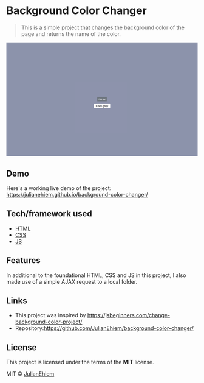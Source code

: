 # Background Color Changer
> This is a simple project that changes the background color of the page and returns the name of the color.

![](images/bg-color-changer-screenshot.png)

## Demo
Here's a working live demo of the project: https://julianehiem.github.io/background-color-changer/

## Tech/framework used
* [HTML](https://developer.mozilla.org/en-US/docs/Web/HTML)
* [CSS](https://developer.mozilla.org/en-US/docs/Web/CSS)
* [JS](https://developer.mozilla.org/en-US/docs/Web/JavaScript)

## Features
In additional to the foundational HTML, CSS and JS in this project, I also made use of a simple AJAX request to a local folder.

## Links
- This project was inspired by https://jsbeginners.com/change-background-color-project/
- Repository:https://github.com/JulianEhiem/background-color-changer/

## License

This project is licensed under the terms of the **MIT** license.

MIT © [JulianEhiem](https://github.com/JulianEhiem)
